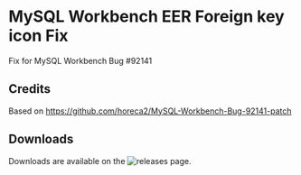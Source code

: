 # MySQL Workbench EER Foreign key icon Fix
Fix for MySQL Workbench Bug #92141

## Credits
Based on https://github.com/horeca2/MySQL-Workbench-Bug-92141-patch

## Downloads
Downloads are available on the ![releases](https://github.com/jordieh/mysqlwb-eer-fkicon-fix/releases) page.
